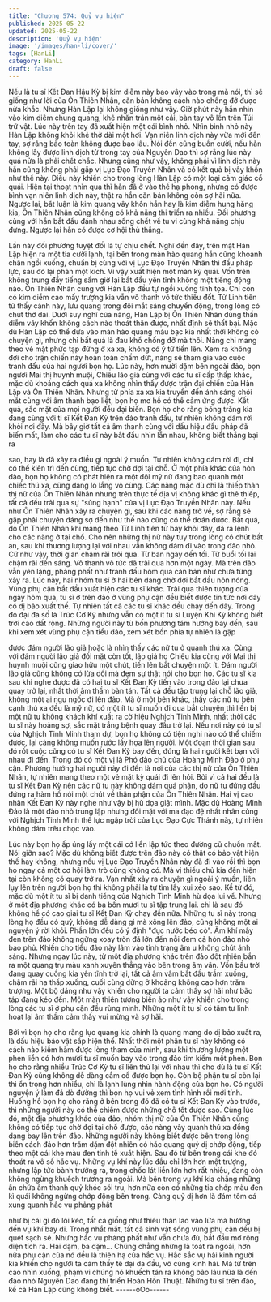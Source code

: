 ```yaml
---
title: "Chương 574: Quỷ vụ hiện"
published: 2025-05-22
updated: 2025-05-22
description: 'Quỷ vụ hiện'
image: '/images/han-li/cover/'
tags: [HanLi]
category: HanLi
draft: false
---
```


Nếu là tu sĩ Kết Đan Hậu Kỳ bị kim diễm này bao vây vào trong
mà nói, thì sẽ giống như lời của Ôn Thiên Nhân, căn bản không
cách nào chống đỡ được nửa khắc.
Nhưng Hàn Lập lại không giống như vậy.
Giờ phút này hắn nhìn vào kim diễm chung quang, khẽ nhăn trán
một cái, bàn tay vỗ lên trên Túi trữ vật. Lúc này trên tay đã xuất
hiện một cái bình nhỏ.
Nhìn bình nhỏ này Hàn Lập không khỏi khẻ thở dài một hơi.
Vạn niên linh dịch này vừa mới đến tay, sợ rằng bảo toàn không
được bao lâu.
Nói đến cũng buồn cười, nếu hắn không lấy được linh dịch từ
trong tay của Nguyên Dao thì sợ rằng lúc này quá nửa là phải
chết chắc. Nhưng cũng như vậy, không phải vì linh dịch này hắn
cũng không phải gặp vị Lục Đạo Truyền Nhân và có kết quả bị
vây khốn như thế này.
Điều này khiến cho trong lòng Hàn Lập có một loại cảm giác cổ
quái.
Hiện tại thoạt nhìn qua thì hắn đã ở vào thế hạ phong, nhưng có
được bình vạn niên linh dịch này, thật ra hắn căn bản không còn
sợ hãi nữa.
Ngược lại, bất luận là kim quang vây khốn hắn hay là kim diễm
hung hăng kia, Ôn Thiên Nhân cũng không có khả năng thi triển
ra nhiều. Đối phương cùng với hắn bắt đầu đánh nhau sống chết
về tu vi cùng khả năng chịu đựng. Ngược lại hắn có được cơ hội
thủ thắng.

Lần này đối phương tuyệt đối là tự chịu chết.
Nghĩ đến đây, trên mặt Hàn Lập hiện ra một tia cười lạnh, tại bên
trong màn hào quang hắn cũng khoanh chân ngồi xuống, chuẩn
bị cùng với vị Lục Đạo Truyền Nhân thi đấu pháp lực, sau đó lại
phản một kích.
Vì vậy xuất hiện một màn kỳ quái. Vốn trên không trung đầy tiếng
sấm giờ lại bắt đầu yên tĩnh không một tiếng động nào. Ôn Thiên
Nhân cùng với Hàn Lập đều tự ngồi xuống tĩnh tọa. Chỉ còn có
kim diễm cao mấy trượng kia vẫn vô thanh vô tức thiêu đốt.
Tử Linh tiên tử thấy cảnh này, lưu quang trong đôi mắt sáng
chuyển động, trong lòng có chút thở dài.
Dưới suy nghĩ của nàng, Hàn Lập bị Ôn Thiên Nhân dùng thần
diễm vây khốn không cách nào thoát thân được, nhất định sẽ thất
bại. Mặc dù Hàn Lập có thể dựa vào màn hào quang màu bạc kia
nhất thời không có chuyện gì, nhưng chỉ bất quá là đau khổ
chống đỡ mà thôi.
Nàng chỉ mang theo vẻ mặt phức tạp đứng ở xa xa, không có ý tứ
tiến lên. Xem ra không đợi cho trận chiến này hoàn toàn chấm
dứt, nàng sẽ tham gia vào cuộc tranh đấu của hai người bọn họ.
Lúc này, hơn mười dặm bên ngoài đảo, bọn người Mai thị huynh
muội, Chiêu lão giả cùng với các tu sĩ cấp thấp khác, mặc dù
khoảng cách quá xa không nhìn thấy được trận đại chiến của Hàn
Lập và Ôn Thiên Nhân.
Nhưng từ phía xa xa kia truyền đến ánh sáng chói mắt cùng với
âm thanh bạo liệt, bọn họ mơ hồ có thể cảm ứng được.
Kết quả, sắc mặt của mọi người đều đại biến.
Bọn họ cho rằng bóng trắng kia đang cùng với ti sĩ Kết Đan Kỳ
trên đảo tranh đấu, tự nhiên không dám rời khỏi nơi đây. Mà bây
giờ tất cả âm thanh cùng với dấu hiệu đấu pháp đã biến mất, làm
cho các tu sĩ này bắt đầu nhìn lẫn nhau, không biết thắng bại ra

sao, hay là đã xảy ra điều gì ngoài ý muốn. Tự nhiên không dám
rời đi, chỉ có thể kiên trì đến cùng, tiếp tục chờ đợi tại chỗ.
Ở một phía khác của hòn đảo, bọn họ không có phát hiện ra một
đội mỹ nữ đang bao quanh một chiếc thú xa, cũng đang lo lắng vô
cùng.
Các nàng mặc dù chỉ là thiếp thân thị nữ của Ôn Thiên Nhân
nhưng trên thực tế địa vị không khác gì thê thiếp, tất cả đều trải
qua sự "sủng hạnh" của vị Lục Đạo Truyền Nhân này.
Nếu như Ôn Thiên Nhân xảy ra chuyện gì, sau khi các nàng trở
về, sợ rằng sẽ gặp phải chuyện đáng sợ đến như thế nào cũng có
thể đoán được.
Bất quá, do Ôn Thiên Nhân khi mang theo Tử Linh tiên tử bay
khỏi đây, đã ra lệnh cho các nàng ở tại chổ. Cho nên những thị nữ
này tuy trong lòng có chút bất an, sau khi thương lượng lại với
nhau vẫn không dám đi vào trong đảo nhỏ.
Cứ như vậy, thời gian chậm rãi trôi qua.
Từ ban ngày đến tối. Từ buổi tối lại chậm rãi đến sáng. Vô thanh
vô tức dã trải qua hơn một ngày.
Mà trên đảo vẫn yên lặng, phảng phất như tranh đấu hôm qua
căn bản như chưa từng xảy ra.
Lúc này, hai nhóm tu sĩ ở hai bên đang chờ đợi bắt đầu nôn nóng.
Vùng phụ cận bắt đầu xuất hiện các tu sĩ khác.
Trải qua thiên tượng của ngày hôm qua, tu sĩ ở trên đảo ở vùng
phụ cận đều biết được tin tức nơi đây có dị bảo xuất thế. Tự
nhiên tất cả các tu sĩ khác đều chạy đến đây. Trong đó đại đa số
là Trúc Cơ Kỳ nhưng vẫn có một ít tu sĩ Luyện Khí Kỳ không biết
trời cao đất rộng.
Những người này từ bốn phương tám hướng bay đến, sau khi
xem xét vùng phụ cận tiểu đảo, xem xét bốn phía tự nhiên là gặp

được đám người lão giả hoặc là nhìn thấy các nữ tu ở quanh thú
xa.
Cùng với đám người lão giả đối mặt còn tốt, lão giả họ Chiêu kia
cùng với Mai thị huynh muội cũng giao hữu một chút, tiến lên bắt
chuyện một ít. Đám người lão giả cũng không có lừa dối mà đem
sự thật nói cho bọn họ.
Các tu sĩ kia sau khi nghe được đã có hai tu sĩ Kết Đan Kỳ tiến
vào trong đảo lại chưa quay trở lại, nhất thời âm thầm bàn tán.
Tất cả đều tập trung lại chỗ lão giả, không một ai ngu ngốc đi lên
đảo.
Mà ở một bên khác, thấy các nữ tu bên cạnh thú xa đều là mỹ nữ,
có một ít tu sĩ muốn đi qua bắt chuyện thì liền bị một nữ tu không
khách khí xuất ra cờ hiệu Nghịch Tinh Minh, nhất thời các tu sĩ
này hoảng sợ, sắc mặt trắng bệnh quay đầu trở lại.
Nếu nơi này có tu sĩ của Nghịch Tinh Minh tham dự, bọn họ
không có tiện nghi nào có thể chiếm được, lại càng không muốn
rước lấy họa lên người.
Một đoạn thời gian sau đó rốt cuộc cũng có tu sĩ Kết Đan Kỳ bay
đến, đúng là hai người kết bạn với nhau đi đến. Trong đó có một
vị là Phó đảo chủ của Hoàng Minh Đảo ở phụ cận.
Phương hướng hai người này đi đến là nơi của các thị nữ của Ôn
Thiên Nhân, tự nhiên mang theo một vẻ mặt kỳ quái đi lên hỏi.
Bởi vì cả hai đều là tu sĩ Kết Đan Kỳ nên các nữ tu này không
dám quá phận, do nữ tu đứng đầu đứng ra hàm hồ nói một chút
về thân phận của Ôn Thiên Nhân.
Hai vị cao nhân Kết Đan Kỳ này nghe như vậy bị hù dọa giật
mình.
Mặc dù Hoàng Minh Đảo là một đảo nhỏ trung lập nhưng đối mặt
với ma đạo đệ nhất nhân cùng với Nghịch Tinh Minh thế lực ngập
trời của Lục Đạo Cực Thánh này, tự nhiên không dám trêu chọc
vào.

Lúc này bọn họ ấp úng lấy một cái cớ liền lập tức theo đường cũ
chuồn mất.
Nói giỡn sao? Mặc dù không biết được trên đảo này có thật có
bảo vật hiện thế hay không, nhưng nếu vị Lục Đạo Truyền Nhân
này đã đi vào rồi thì bọn họ ngay cả một cơ hội làm trò cũng
không có. Mà vị thiếu chủ kia đến hiện tại còn không có quay trở
ra. Vạn nhất xảy ra chuyện gì ngoài ý muốn, liên lụy lên trên
người bọn họ thì không phải là tự tìm lấy xui xẻo sao.
Kể từ đó, mặc dù một ít tu sĩ bị danh tiếng của Nghịch Tinh Minh
hù dọa lui về. Nhưng ở một địa phương khác có ba bốn mươi tu
sĩ tập trung lại. chỉ là sau đó không hề có cao giai tu sĩ Kết Đan
Kỳ chạy đến nữa.
Những tu sĩ này trong lòng họ đều có quỷ, không dễ dàng gì mà
xông lên đảo, cũng không một ai nguyện ý rời khỏi. Phần lớn đều
có ý định "đục nước béo cò".
Âm khí mây đen trên đảo không ngừng xoay tròn đã lớn đến nỗi
đem cả hòn đảo nhỏ bao phủ. Khiến cho tiểu đảo này lâm vào
tỉnh trạng âm u không chút ánh sáng.
Nhưng ngay lúc này, từ một địa phương khác trên đảo đột nhiên
bắn ra một quang trụ màu xanh xuyên thẳng vào bên trong âm
vân.
Vốn bầu trời đang quay cuồng kia yên tĩnh trở lại, tất cả âm vâm
bắt đầu trầm xuống, chậm rãi hạ thấp xuống, cuối cùng dừng ở
khoảng không cao hơn trăm trượng.
Một bộ dáng như vậy khiến cho người ta cảm thấy sợ hãi như
bão táp đang kéo đến.
Một màn thiên tượng biến ảo như vậy khiến cho trong lòng các tu
sĩ ở phụ cận đều rùng mình.
Những một ít tu sĩ có tâm tư linh hoạt lại âm thầm cảm thấy vui
mừng và sợ hãi.

Bởi vì bọn họ cho rằng lục quang kia chính là quang mang do dị
bảo xuất ra, là dấu hiệu bảo vật sắp hiện thế.
Nhất thời một phận tu sĩ này không có cách nào kiềm hãm được
lòng tham của mình, sau khi thương lượng một phen liền có hơn
mười tu sĩ muốn bay vào trong đảo tìm kiếm một phen.
Bọn họ cho rằng nhiều Trúc Cơ Kỳ tu sĩ liên thủ lại với nhau thì
cho dù là tu sĩ Kết Đan Kỳ cũng không dễ dàng cầm cố được bọn
họ.
Còn bộ phận tu sĩ còn lại thì ổn trọng hơn nhiều, chỉ là lạnh lùng
nhìn hành động của bọn họ.
Có người nguyện ý làm đá dò đường thì bọn họ vui vẻ xem tình
hình rồi mới tính.
Huống hồ bọn họ cho rằng ở bên trong đó đã có tu sĩ Kết Đan Kỳ
vào trước, thì những người này có thể chiếm được những chỗ tốt
được sao.
Cùng lúc đó, một địa phương khác của đảo, nhóm thị nữ của Ôn
Thiên Nhân cũng không có tiếp tục chờ đợi tại chổ được, các
nàng vây quanh thú xa đồng dạng bay lên trên đảo.
Những người này không biết được bên trong lòng biển cách đảo
hơn trăm dặm đột nhiên có hắc quang quỷ dị chớp động, tiếp theo
một cái khe màu đen tinh tế xuất hiện. Sau đó từ bên trong cái
khe đó thoát ra vô số hắc vụ.
Những vụ khí này lúc đầu chỉ lớn hơn một trượng, nhưng lập tức
bành trướng ra, trong chốc lát liền lớn hơn rất nhiều, đang còn
không ngừng khuếch trương ra ngoài.
Mà bên trong vụ khí kia chẳng những ẩn chứa âm thanh quỷ khóc
sói tru, hơn nữa còn có những tia chớp màu đen kì quái không
ngừng chớp động bên trong.
Càng quỷ dị hơn là đám tôm cá xung quanh hắc vụ phảng phất

như bị cái gì đó lôi kéo, tất cả giống như thiêu thân lao vào lửa
mà hướng đến vụ khí bay đi.
Trong nhắt mắt, tất cả sinh vật sống vùng phụ cận đều bị quét
sạch sẽ.
Nhưng hắc vụ phảng phất như vẫn chưa đủ, bắt đầu mở rộng
diện tích ra.
Hai dặm, ba dặm…
Chúng chẳng những là toát ra ngoài, hơn nữa phụ cận của nó
đều là thiên hạ của hắc vụ. Hắc sắc vụ hải kinh người kia khiến
cho người ta cảm thấy tê dại da đầu, vô cùng kinh hãi.
Mà từ trên cao nhìn xuống, phạm vi chúng nó khuếch tán ra
không bảo lâu nữa là đến đảo nhỏ Nguyên Dao đang thi triển
Hoàn Hồn Thuật.
Những tu sĩ trên đảo, kể cả Hàn Lập cũng không biết.
------oOo------
